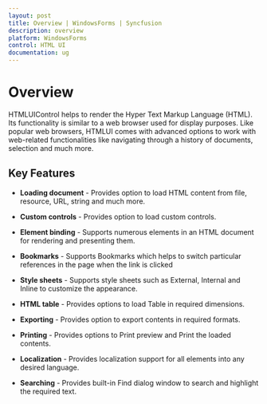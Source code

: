 ```yaml
---
layout: post
title: Overview | WindowsForms | Syncfusion
description: overview
platform: WindowsForms
control: HTML UI
documentation: ug
---
```


# Overview

HTMLUIControl helps to render the Hyper Text Markup Language (HTML). Its functionality is similar to a web browser used for display purposes. Like popular web browsers, HTMLUI comes with advanced options to work with web-related functionalities like navigating through a history of documents, selection and much more.


## Key Features

* **Loading document** - Provides option to load HTML content from file, resource, URL, string and much more. 

* **Custom controls** - Provides option to load custom controls.

* **Element binding** -  Supports numerous elements in an HTML document for rendering and presenting them.

* **Bookmarks** - Supports Bookmarks which helps to switch particular references in the page when the link is clicked

* **Style sheets** - Supports style sheets such as External, Internal and Inline to customize the appearance.

* **HTML table** - Provides options to load Table in required dimensions.

* **Exporting** - Provides option to export contents in required formats.

* **Printing** - Provides options to Print preview and Print the loaded contents.

* **Localization** - Provides localization support for all elements into any desired language.

* **Searching** - Provides built-in Find dialog window to search and highlight the required text. 